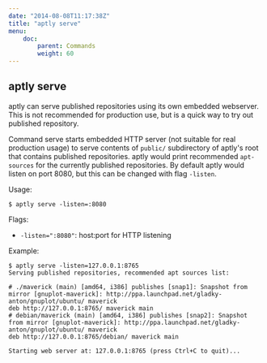 ```yaml
---
date: "2014-08-08T11:17:38Z"
title: "aptly serve"
menu:
    doc:
        parent: Commands
        weight: 60
---
```


aptly serve
-----------

aptly can serve published repositories using its own embedded webserver.
This is not recommended for production use, but is a quick way to try
out published repository. 

Command serve starts embedded HTTP server (not suitable for real
production usage) to serve contents of `public/` subdirectory of aptly's
root that contains published repositories. aptly would print recommended
`apt-sources` for the currently published repositories. By default aptly
would listen on port 8080, but this can be changed with flag `-listen`.

Usage:

    $ aptly serve -listen=:8080

Flags:

-   `-listen=":8080"`: host:port for HTTP listening

Example:

    $ aptly serve -listen=127.0.0.1:8765
    Serving published repositories, recommended apt sources list:

    # ./maverick (main) [amd64, i386] publishes [snap1]: Snapshot from mirror [gnuplot-maverick]: http://ppa.launchpad.net/gladky-anton/gnuplot/ubuntu/ maverick
    deb http://127.0.0.1:8765/ maverick main
    # debian/maverick (main) [amd64, i386] publishes [snap2]: Snapshot from mirror [gnuplot-maverick]: http://ppa.launchpad.net/gladky-anton/gnuplot/ubuntu/ maverick
    deb http://127.0.0.1:8765/debian/ maverick main

    Starting web server at: 127.0.0.1:8765 (press Ctrl+C to quit)...
